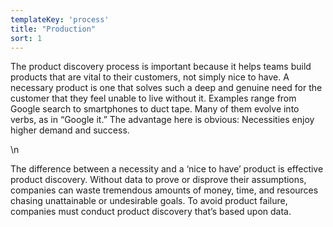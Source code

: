 ```yaml
---
templateKey: 'process'
title: "Production"
sort: 1
---
```


The product discovery process is important because it helps teams build products that are vital to their customers, 
not simply nice to have. 
A necessary product is one that solves such a deep and genuine need for the customer that they feel unable to live without it. 
Examples range from Google search to smartphones to duct tape. Many of them evolve into verbs, as in “Google it.” The advantage here is obvious: Necessities enjoy higher demand and success.</p>\n<p>The difference between a necessity and a ‘nice to have’ product is effective product discovery. Without data to prove or disprove their assumptions, companies can waste tremendous amounts of money, time, and resources chasing unattainable or undesirable goals. To avoid product failure, companies must conduct product discovery that’s based upon data.

